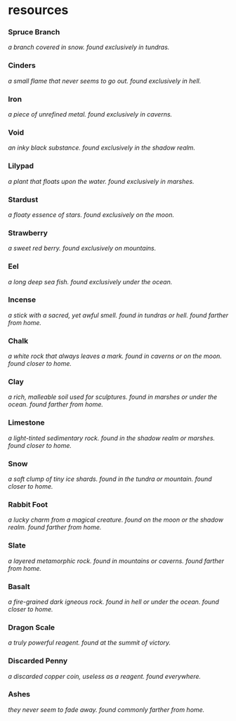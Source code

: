 # resources

### Spruce Branch
*a branch covered in snow.*
*found exclusively in tundras.*

### Cinders
*a small flame that never seems to go out.*
*found exclusively in hell.*

### Iron
*a piece of unrefined metal.*
*found exclusively in caverns.*

### Void
*an inky black substance.*
*found exclusively in the shadow realm.*

### Lilypad
*a plant that floats upon the water.*
*found exclusively in marshes.*

### Stardust
*a floaty essence of stars.*
*found exclusively on the moon.*

### Strawberry
*a sweet red berry.*
*found exclusively on mountains.*

### Eel
*a long deep sea fish.*
*found exclusively under the ocean.*

### Incense
*a stick with a sacred, yet awful smell.*
*found in tundras or hell.*
*found farther from home.*

### Chalk
*a white rock that always leaves a mark.*
*found in caverns or on the moon.*
*found closer to home.*

### Clay
*a rich, malleable soil used for sculptures.*
*found in marshes or under the ocean.*
*found farther from home.*

### Limestone
*a light-tinted sedimentary rock.*
*found in the shadow realm or marshes.*
*found closer to home.*

### Snow
*a soft clump of tiny ice shards.*
*found in the tundra or mountain.*
*found closer to home.*

### Rabbit Foot
*a lucky charm from a magical creature.*
*found on the moon or the shadow realm.*
*found farther from home.*

### Slate
*a layered metamorphic rock.*
*found in mountains or caverns.*
*found farther from home.*

### Basalt
*a fire-grained dark igneous rock.*
*found in hell or under the ocean.*
*found closer to home.*

### Dragon Scale
*a truly powerful reagent.*
*found at the summit of victory.*

### Discarded Penny
*a discarded copper coin, useless as a reagent.*
*found everywhere.*

### Ashes
*they never seem to fade away.*
*found commonly farther from home.*